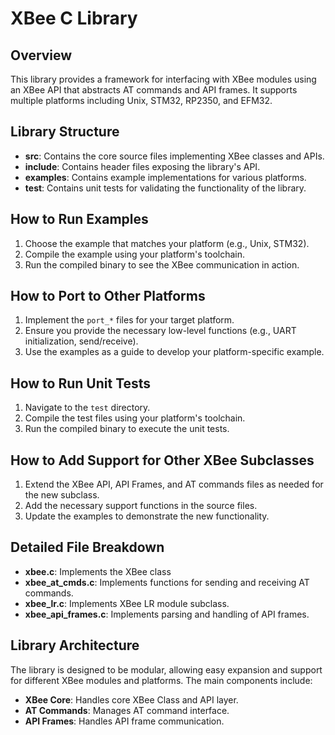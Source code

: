 
# XBee C Library

## Overview
This library provides a framework for interfacing with XBee modules using an XBee API that abstracts AT commands and API frames. It supports multiple platforms including Unix, STM32, RP2350, and EFM32.

## Library Structure
- **src**: Contains the core source files implementing XBee classes and APIs.
- **include**: Contains header files exposing the library's API.
- **examples**: Contains example implementations for various platforms.
- **test**: Contains unit tests for validating the functionality of the library.

## How to Run Examples
1. Choose the example that matches your platform (e.g., Unix, STM32).
2. Compile the example using your platform's toolchain.
3. Run the compiled binary to see the XBee communication in action.

## How to Port to Other Platforms
1. Implement the `port_*` files for your target platform.
2. Ensure you provide the necessary low-level functions (e.g., UART initialization, send/receive).
3. Use the examples as a guide to develop your platform-specific example.

## How to Run Unit Tests
1. Navigate to the `test` directory.
2. Compile the test files using your platform's toolchain.
3. Run the compiled binary to execute the unit tests.

## How to Add Support for Other XBee Subclasses
1. Extend the XBee API, API Frames, and AT commands files as needed for the new subclass.
2. Add the necessary support functions in the source files.
3. Update the examples to demonstrate the new functionality.

## Detailed File Breakdown
- **xbee.c**: Implements the XBee class
- **xbee_at_cmds.c**: Implements functions for sending and receiving AT commands.
- **xbee_lr.c**: Implements XBee LR module subclass.
- **xbee_api_frames.c**: Implements parsing and handling of API frames.

## Library Architecture
The library is designed to be modular, allowing easy expansion and support for different XBee modules and platforms. The main components include:
- **XBee Core**: Handles core XBee Class and API layer.
- **AT Commands**: Manages AT command interface.
- **API Frames**: Handles API frame communication.

